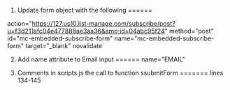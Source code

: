 1. Update form object with the following
======

action="https://127.us10.list-manage.com/subscribe/post?u=f3d211afc04e477888ae3aa36&amp;id=04abc95f24" method="post" id="mc-embedded-subscribe-form" name="mc-embedded-subscribe-form" target="_blank" novalidate

2. Add name attribute to Email input
======
name="EMAIL"

3. Comments in scripts.js the call to function ssubmitForm
======= 
lines 134-145